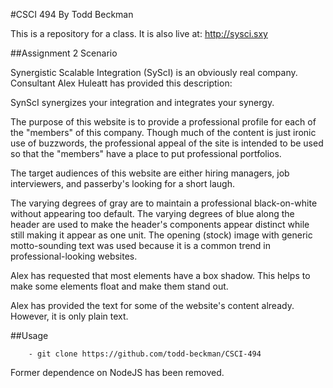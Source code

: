 #CSCI 494
By Todd Beckman

This is a repository for a class. It is also live at: http://sysci.sxy

##Assignment 2 Scenario

Synergistic Scalable Integration (SyScI) is an obviously real company. Consultant Alex Huleatt has provided this description:

SynScI synergizes your integration and integrates your synergy.

The purpose of this website is to provide a professional profile for each of the "members" of this company. Though much of the content is just ironic use of buzzwords, the professional appeal of the site is intended to be used so that the "members" have a place to put professional portfolios.

The target audiences of this website are either hiring managers, job interviewers, and passerby's looking for a short laugh.

The varying degrees of gray are to maintain a professional black-on-white without appearing too default. The varying degrees of blue along the header are used to make the header's components appear distinct while still making it appear as one unit. The opening (stock) image with generic motto-sounding text was used because it is a common trend in professional-looking websites.

Alex has requested that most elements have a box shadow. This helps to make some elements float and make them stand out.

Alex has provided the text for some of the website's content already. However, it is only plain text.

##Usage

        - git clone https://github.com/todd-beckman/CSCI-494

Former dependence on NodeJS has been removed.